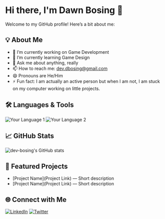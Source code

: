 # Hi there, I'm Dawn Bosing 👋

Welcome to my GitHub profile! Here’s a bit about me:

## 💡 About Me
- 🔭 I’m currently working on Game Development
- 🌱 I’m currently learning Game Design
- 💬 Ask me about anything, really
- 📫 How to reach me: dev.dbosing@gmail.com
- 😄 Pronouns are He/Him
- ⚡ Fun fact: I am actually an active person but when I am not, I am stuck on my computer working on little projects.

## 🛠️ Languages & Tools
![Your Language 1](https://img.shields.io/badge/-Language1-111?style=flat&logo=Language1&logoColor=fff)
![Your Language 2](https://img.shields.io/badge/-Language2-111?style=flat&logo=Language2&logoColor=fff)
<!-- Add more badges as needed -->

## 📈 GitHub Stats
![dev-bosing's GitHub stats](https://github-readme-stats.vercel.app/api?username=dev-bosing&show_icons=true&theme=default)

## 🚀 Featured Projects
- [Project Name](Project Link) — Short description
- [Project Name](Project Link) — Short description

## 🌐 Connect with Me
[![LinkedIn](https://img.shields.io/badge/-LinkedIn-0077B5?style=flat&logo=LinkedIn&logoColor=white)](YourLinkedInURL)
[![Twitter](https://img.shields.io/badge/-Twitter-1da1f2?style=flat&logo=twitter&logoColor=white)](YourTwitterURL)
<!-- Add more as needed -->

<!--
**dev-bosing/dev-bosing** is a ✨ _special_ ✨ repository because its `README.md` (this file) appears on your GitHub profile.
-->
